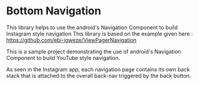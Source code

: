 # Bottom Navigation

This library helps to use the android's Navigation Component to build Instagram style navigation
This library is based on the example given here : https://github.com/ebi-igweze/ViewPagerNavigation

This is a sample project demonstrating the use of android's Navigation Component to build YouTube style navigation.

As seen in the Instagram app, each navigation page contains its own back stack that is attached to the overall back-nav triggered by the back button.


